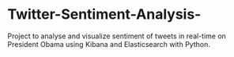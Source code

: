 # Twitter-Sentiment-Analysis-
Project to analyse and visualize sentiment of tweets in real-time on President Obama using Kibana and Elasticsearch with Python. 
